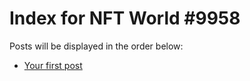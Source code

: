 # Index for NFT World #9958
Posts will be displayed in the order below:

- [Your first post](./001-first.md)

